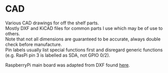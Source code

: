 CAD
===

Various CAD drawings for off the shelf parts.  
Mostly DXF and KiCAD files for common parts I use which may be of use to others.  
Note that not all dimensions are guaranteed to be accurate, always double check before manufacture.  
Pin labels usually list special functions first and disregard generic functions (e.g. RasPi pin 3 is labelled as SDA, not GPIO 0/2).

RaspberryPi main board was adapted from DXF found [here](http://www.raspberry-projects.com/pi/pi-hardware/model-b-cad).
